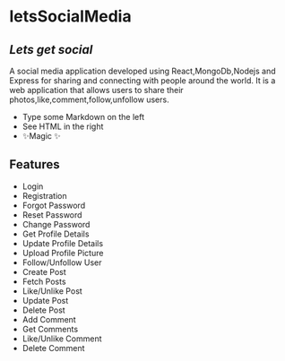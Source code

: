 # letsSocialMedia
## _Lets get social_



A social media application developed using React,MongoDb,Nodejs and Express  for sharing and connecting with people around the world. It is a web application that allows users to share their photos,like,comment,follow,unfollow  users.

- Type some Markdown on the left
- See HTML in the right
- ✨Magic ✨

## Features

- Login
- Registration
- Forgot Password
- Reset Password
- Change Password
- Get Profile Details
- Update Profile Details
- Upload Profile Picture
- Follow/Unfollow User
- Create Post
- Fetch Posts
- Like/Unlike Post
- Update Post
- Delete Post
- Add Comment
- Get Comments
- Like/Unlike Comment
- Delete Comment

